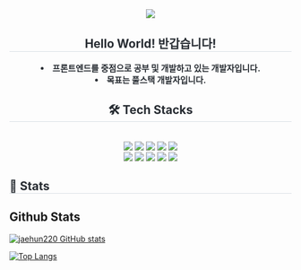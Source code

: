 <div align= "center">
    <img src="https://capsule-render.vercel.app/api?type=waving&color=auto&height=180&text=Nice%20to%20meet%20you!!&animation=fadeIn&fontColor=ffffff&fontSize=60" />
    </div>
    <div align= "center"> 
    <h2 style="border-bottom: 1px solid #d8dee4; color: #282d33;"> Hello World! 반갑습니다! </h2>  
    <div style="font-weight: 700; font-size: 15px; text-align: center; color: #282d33;"> <li>프론트엔드를 중점으로 공부 및 개발하고 있는 개발자입니다.</li><li>목표는 풀스택 개발자입니다. </div> 
    </div>
    <div align= "center">
    <h2 style="border-bottom: 1px solid #d8dee4; color: #282d33;"> 🛠️ Tech Stacks </h2> <br> 
    <div style="margin: 0 auto; text-align: center;" align= "center"> <img src="https://img.shields.io/badge/C-A8B9CC?style=plastic&logo=C&logoColor=white">
          <img src="https://img.shields.io/badge/Java-007396?style=plastic&logo=Java&logoColor=white">
          <img src="https://img.shields.io/badge/Javascript-F7DF1E?style=plastic&logo=Javascript&logoColor=white">
          <img src="https://img.shields.io/badge/Next.js-000000?style=plastic&logo=Next.js&logoColor=white">
          <img src="https://img.shields.io/badge/Node.js-339933?style=plastic&logo=Node.js&logoColor=white">
          <br/><img src="https://img.shields.io/badge/React-61DAFB?style=plastic&logo=React&logoColor=white">
          <img src="https://img.shields.io/badge/CSS3-1572B6?style=plastic&logo=CSS3&logoColor=white">
          <img src="https://img.shields.io/badge/Flutter-02569B?style=plastic&logo=Flutter&logoColor=white">
          <img src="https://img.shields.io/badge/HTML5-E34F26?style=plastic&logo=HTML5&logoColor=white">
          <img src="https://img.shields.io/badge/Tailwind CSS-06B6D4?style=plastic&logo=Tailwind CSS&logoColor=white">
          <br/></div>
    </div>
    <div align= "left"> 
    <h2 style="border-bottom: 1px solid #d8dee4; color: #282d33;"> 🏅 Stats </h2> <div align= "center">   </div> 
    </div>
    
## Github Stats
[![jaehun220 GitHub stats](https://github-readme-stats.vercel.app/api?username=jaehun220&show_icons=true&theme=radical)](https://github.com/jaehun220/github-readme-stats)

[![Top Langs](https://github-readme-stats.vercel.app/api/top-langs/?username=jaehun220&show_icons=true&theme=radical&layout=compact)](https://github.com/jaehun220/github-readme-stats)
